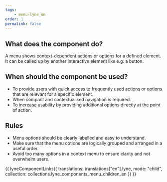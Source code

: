 ```yaml
---
tags: 
    - menu-lyne_en
order: 1
permalink: false
---
```


## What does the component do?
A menu shows context-dependent actions or options for a defined element. It can be called up by another interactive element like e.g. a button. 

## When should the component be used?
* To provide users with quick access to frequently used actions or options that are relevant for a specific element.
* When compact and contextualised navigation is required.
* To increase usability by providing additional options directly at the point of action.

## Rules
* Menu options should be clearly labelled and easy to understand.
* Make sure that the menu options are logically grouped and arranged in a useful order.
* Avoid too many options in a context menu to ensure clarity and not overwhelm users.

{{ lyneComponentLinks({
  translations: translations["en"].lyne,
  mode: "child",
  collection: collections.lyne_components_menu_children_en
}) }}


